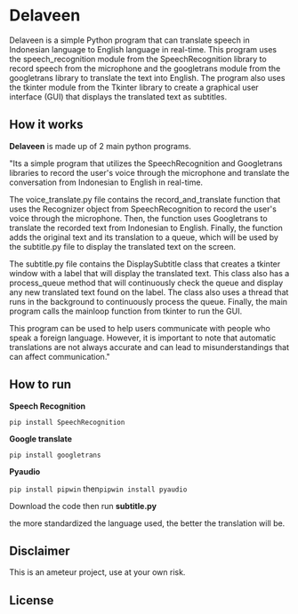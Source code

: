 # Delaveen

Delaveen is a simple Python program that can translate speech in Indonesian language to English language in real-time. This program uses the speech_recognition module from the SpeechRecognition library to record speech from the microphone and the googletrans module from the googletrans library to translate the text into English. The program also uses the tkinter module from the Tkinter library to create a graphical user interface (GUI) that displays the translated text as subtitles.

## How it works

 **Delaveen** is made up of 2 main python programs.
 
"Its a simple program that utilizes the SpeechRecognition and Googletrans libraries to record the user's voice through the microphone and translate the conversation from Indonesian to English in real-time.

The voice_translate.py file contains the record_and_translate function that uses the Recognizer object from SpeechRecognition to record the user's voice through the microphone. Then, the function uses Googletrans to translate the recorded text from Indonesian to English. Finally, the function adds the original text and its translation to a queue, which will be used by the subtitle.py file to display the translated text on the screen.

The subtitle.py file contains the DisplaySubtitle class that creates a tkinter window with a label that will display the translated text. This class also has a process_queue method that will continuously check the queue and display any new translated text found on the label. The class also uses a thread that runs in the background to continuously process the queue. Finally, the main program calls the mainloop function from tkinter to run the GUI.

This program can be used to help users communicate with people who speak a foreign language. However, it is important to note that automatic translations are not always accurate and can lead to misunderstandings that can affect communication."

## How to run 
**Speech Recognition**

```pip install SpeechRecognition```

**Google translate**

```pip install googletrans```

**Pyaudio**

```pip install pipwin``` then```pipwin install pyaudio```

Download the code then run **subtitle.py**

the more standardized the language used, the better the translation will be.

## Disclaimer 
This is an ameteur project, use at your own risk.

## License
